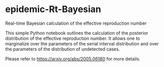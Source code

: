 # epidemic-Rt-Bayesian
Real-time Bayesian calculation of the effective reproduction number

This simple Python notebook outlines the calculation of the posterior distribution of the 
effective reproduction number. It allows one to marginalize over the parameters of the 
serial interval distribution and over the parameters of the distribution of undetected cases.

Please refer to https://arxiv.org/abs/2005.06180 for more details.
